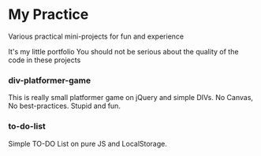 # My Practice
Various practical mini-projects for fun and experience

It's my little portfolio
You should not be serious about the quality of the code in these projects

### div-platformer-game
This is really small platformer game on jQuery and simple DIVs. No Canvas, No best-practices.
Stupid and fun.

### to-do-list
Simple TO-DO List on pure JS and LocalStorage.
